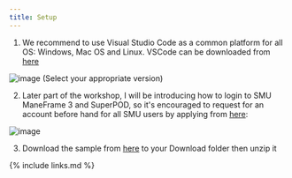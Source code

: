 ```yaml
---
title: Setup
---
```

1. We recommend to use Visual Studio Code as a common platform for all OS: Windows, Mac OS and Linux.
VSCode can be downloaded from [here](https://code.visualstudio.com/download)

![image](https://github.com/vuminhtue/SMU_Workshop_Linux/assets/43855029/f429df17-9245-44f5-9a16-4882d51495ba)
(Select your appropriate version)

2. Later part of the workshop, I will be introducing how to login to SMU ManeFrame 3 and SuperPOD, so it's encouraged to request for an account before hand for all SMU users by applying from [here](https://southernmethodistuniversity.github.io/hpc_docs/accounts.html):

![image](https://github.com/vuminhtue/SMU_Workshop_Linux/assets/43855029/261f12fc-5ed2-4125-a4e2-2a5a18b1e43d)

3. Download the sample from [here](https://swcarpentry.github.io/shell-novice/) to your Download folder then unzip it


{% include links.md %}
